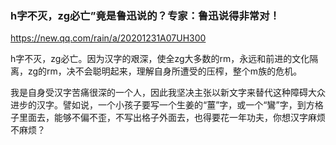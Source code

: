 ### h字不灭，zg必亡”竟是鲁迅说的？专家：鲁迅说得非常对！
https://new.qq.com/rain/a/20201231A07UH300

h字不灭，zg必亡。因为汉字的艰深，使全zg大多数的rm，永远和前进的文化隔离，zg的rm，决不会聪明起来，理解自身所遭受的压榨，整个m族的危机。

我是自身受汉字苦痛很深的一个人，因此我坚决主张以新文字来替代这种障碍大众进步的汉字。譬如说，一个小孩子要写一个生姜的“薑”字，或一个“鸞”字，到方格子里面去，能够不偏不歪，不写出格子外面去，也得要花一年功夫，你想汉字麻烦不麻烦？
